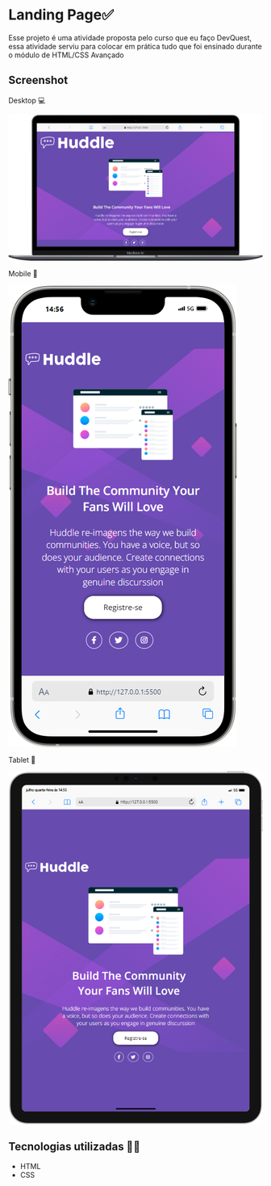 # Landing Page✅

Esse projeto é uma atividade proposta pelo curso que eu faço DevQuest, essa atividade serviu para colocar em prática tudo que foi ensinado durante o módulo de HTML/CSS Avançado

## Screenshot 
Desktop 💻

<img src="./src/images/Macbook-Air-127.0.0.1.png" alt="Captura de tela desktop">

Mobile 📱

<img src="./src/images/iPhone-13-PRO-MAX-127.0.0.1.png" alt="Captura de tela mobile">

Tablet 📱

<img src="./src/images/iPad-PRO-11-127.0.0.1.png" alt="Captura de tela tablet">

## Tecnologias utilizadas 👨‍💻
- HTML
- CSS
